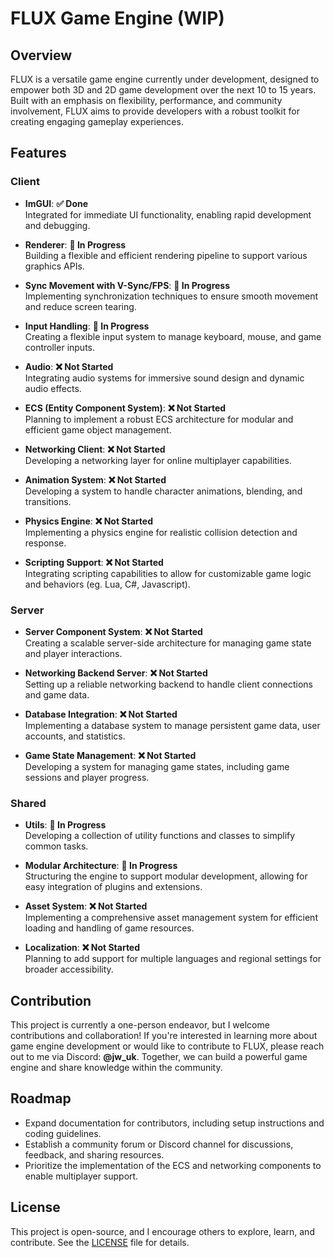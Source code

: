 # FLUX Game Engine (WIP)

## Overview
FLUX is a versatile game engine currently under development, designed to empower both 3D and 2D game development over the next 10 to 15 years. Built with an emphasis on flexibility, performance, and community involvement, FLUX aims to provide developers with a robust toolkit for creating engaging gameplay experiences.

## Features

### Client
- **ImGUI**: **✅ Done**  
  Integrated for immediate UI functionality, enabling rapid development and debugging.
  
- **Renderer**: **🔄 In Progress**  
  Building a flexible and efficient rendering pipeline to support various graphics APIs.
  
- **Sync Movement with V-Sync/FPS**: **🔄 In Progress**  
  Implementing synchronization techniques to ensure smooth movement and reduce screen tearing.
  
- **Input Handling**: **🔄 In Progress**  
  Creating a flexible input system to manage keyboard, mouse, and game controller inputs.

- **Audio**: **❌ Not Started**  
  Integrating audio systems for immersive sound design and dynamic audio effects.

- **ECS (Entity Component System)**: **❌ Not Started**  
  Planning to implement a robust ECS architecture for modular and efficient game object management.

- **Networking Client**: **❌ Not Started**  
  Developing a networking layer for online multiplayer capabilities.

- **Animation System**: **❌ Not Started**  
  Developing a system to handle character animations, blending, and transitions.

- **Physics Engine**: **❌ Not Started**  
  Implementing a physics engine for realistic collision detection and response.

- **Scripting Support**: **❌ Not Started**  
  Integrating scripting capabilities to allow for customizable game logic and behaviors (eg. Lua, C#, Javascript).

### Server
- **Server Component System**: **❌ Not Started**  
  Creating a scalable server-side architecture for managing game state and player interactions.

- **Networking Backend Server**: **❌ Not Started**  
  Setting up a reliable networking backend to handle client connections and game data.

- **Database Integration**: **❌ Not Started**  
  Implementing a database system to manage persistent game data, user accounts, and statistics.

- **Game State Management**: **❌ Not Started**  
  Developing a system for managing game states, including game sessions and player progress.

### Shared
- **Utils**: **🔄 In Progress**  
  Developing a collection of utility functions and classes to simplify common tasks.

- **Modular Architecture**: **🔄 In Progress**  
  Structuring the engine to support modular development, allowing for easy integration of plugins and extensions.

- **Asset System**: **❌ Not Started**  
  Implementing a comprehensive asset management system for efficient loading and handling of game resources.

- **Localization**: **❌ Not Started**  
  Planning to add support for multiple languages and regional settings for broader accessibility.

## Contribution
This project is currently a one-person endeavor, but I welcome contributions and collaboration! If you're interested in learning more about game engine development or would like to contribute to FLUX, please reach out to me via Discord: **@jw_uk**. Together, we can build a powerful game engine and share knowledge within the community.

## Roadmap
- Expand documentation for contributors, including setup instructions and coding guidelines.
- Establish a community forum or Discord channel for discussions, feedback, and sharing resources.
- Prioritize the implementation of the ECS and networking components to enable multiplayer support.

## License
This project is open-source, and I encourage others to explore, learn, and contribute. See the [LICENSE](LICENSE) file for details.
